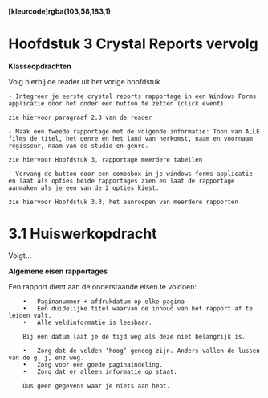 #### [kleurcode]rgba(103,58,183,1)

# Hoofdstuk 3 Crystal Reports vervolg
__Klasseopdrachten__

Volg hierbij de reader uit het vorige hoofdstuk

    - Integreer je eerste crystal reports rapportage in een Windows Forms applicatie door het onder een button te zetten (click event).
``zie hiervoor paragraaf 2.3 van de reader`` 

    - Maak een tweede rapportage met de volgende informatie: Toon van ALLE films de titel, het genre en het land van herkomst, naam en voornaam regisseur, naam van de studio en genre.
``zie hiervoor Hoofdstuk 3, rapportage meerdere tabellen``

    - Vervang de button door een combobox in je windows forms applicatie en laat als opties beide rapportages zien en laat de rapportage aanmaken als je een van de 2 opties kiest.
``zie hiervoor Hoofdstuk 3.3, het aanroepen van meerdere rapporten``

# 3.1 Huiswerkopdracht

Volgt...


__Algemene eisen rapportages__

Een rapport dient aan de onderstaande eisen te voldoen:

        •	Paginanummer + afdrukdatum op elke pagina
        •	Een duidelijke titel waarvan de inhoud van het rapport af te leiden valt.
        •	Alle veldinformatie is leesbaar.

        Bij een datum laat je de tijd weg als deze niet belangrijk is.

        •	Zorg dat de velden ‘hoog’ genoeg zijn. Anders vallen de lussen van de g, j, enz weg.
        •	Zorg voor een goede paginaindeling.
        •	Zorg dat er alleen informatie op staat.

        Dus geen gegevens waar je niets aan hebt.
